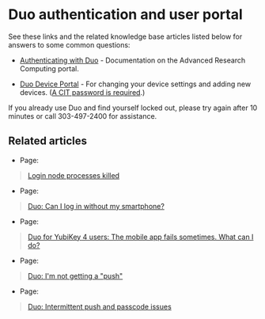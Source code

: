# Duo authentication and user portal

See these links and the related knowledge base articles listed below for
answers to some common questions:

- [Authenticating with
  Duo](file:////display/RC/Authenticating+with+Duo) - Documentation on
  the Advanced Research Computing portal.

- [Duo Device
  Portal](https://www2.cisl.ucar.edu/user-support/authentication-and-security/authenticating-duo#portal) -
  For changing your device settings and adding new devices. ([A CIT
  password is required](file:////display/RC/CIT+passwords).)

If you already use Duo and find yourself locked out, please try again
after 10 minutes or call 303-497-2400 for assistance.

## Related articles

- Page:

> [Login node processes
> killed](file:////display/RC/Login+node+processes+killed)

- Page:

> [Duo: Can I log in without my
> smartphone?](file:////pages/viewpage.action%3fpageId=38371386)

- Page:

> [Duo for YubiKey 4 users: The mobile app fails sometimes. What can I
> do?](file:////pages/viewpage.action%3fpageId=38371413)

- Page:

> [Duo: I'm not getting a
> "push"](file:////pages/viewpage.action%3fpageId=38371347)

- Page:

> [Duo: Intermittent push and passcode
> issues](file:////display/RC/Duo%253A+Intermittent+push+and+passcode+issues)
